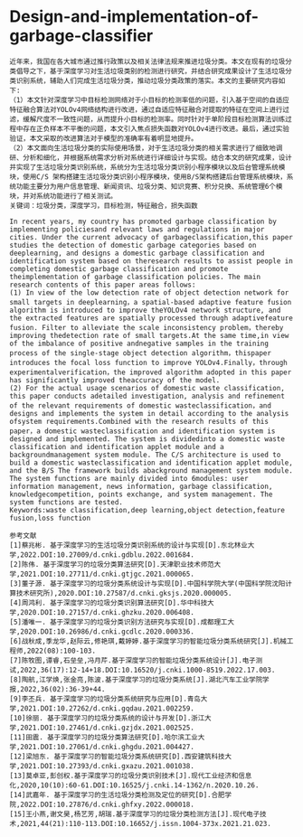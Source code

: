 # Design-and-implementation-of-garbage-classifier
    近年来，我国在各大城市通过推行政策以及相关法律法规来推进垃圾分类。本文在现有的垃圾分类倡导之下，基于深度学习对生活垃圾类别的检测进行研究，并结合研究成果设计了生活垃圾分类识别系统，辅助人们完成生活垃圾分类，推动垃圾分类政策的落实。本文的主要研究内容如下:
    （1）本文针对深度学习中目标检测网络对于小目标的检测率低的问题，引入基于空间的自适应特征融合算法对YOLOv4网络结构进行改进，通过自适应特征融合对提取的特征在空间上进行过滤，缓解尺度不一致性问题，从而提升小目标的检测率。同时针对于单阶段目标检测算法训练过程中存在正负样本不平衡的问题，本文引入焦点损失函数对YOLOv4进行改进。最后，通过实验验证，本文采取的改进算法对于模型的准确率有着明显地提升。
    （2）本文面向生活垃圾分类的实际使用场景，对于生活垃圾分类的相关需求进行了细致地调研、分析和细化，并根据系统需求分析对系统进行详细设计与实现。结合本文的研究成果，设计并实现了生活垃圾分类识别系统，系统分为生活垃圾分类识别小程序模块以及后台管理系统模块，使用C/S 架构搭建生活垃圾分类识别小程序模块，使用B/S架构搭建后台管理系统模块，系统功能主要分为用户信息管理、新闻资讯、垃圾分类、知识竞赛、积分兑换、系统管理6个模块，并对系统功能进行了相关测试。
    关键词：垃圾分类，深度学习，目标检测，特征融合，损失函数

    In recent years, my country has promoted garbage classification by implementing policiesand relevant laws and regulations in major cities. Under the current advocacy of garbageclassification,this paper studies the detection of domestic garbage categories based on deeplearning, and designs a domestic garbage classification and identification system based on theresearch results to assist people in completing domestic garbage classification and promote theimplementation of garbage classification policies. The main research contents of this paper areas follows:
    (1) In view of the low detection rate of object detection network for small targets in deeplearning，a spatial-based adaptive feature fusion algorithm is introduced to improve theYOLOv4 network structure, and the extracted features are spatially processed through adaptivefeature fusion. Filter to alleviate the scale inconsistency problem，thereby improving thedetection rate of small targets.At the same time,in view of the imbalance of positive andnegative samples in the training process of the single-stage object detection algorithm，thispaper introduces the focal loss function to improve YOLOv4.Finally，through experimentalverification，the improved algorithm adopted in this paper has significantly improved theaccuracy of the model.
    (2) For the actual usage scenarios of domestic waste classification, this paper conducts adetailed investigation, analysis and refinement of the relevant requirements of domestic wasteclassification，and designs and implements the system in detail according to the analysis ofsystem requirements.Combined with the research results of this paper，a domestic wasteclassification and identification system is designed and implemented. The system is dividedinto a domestic waste classification and identification applet module and a backgroundmanagement system module. The C/S architecture is used to build a domestic wasteclassification and identification applet module, and the B/S The framework builds abackground management system module. The system functions are mainly divided into 6modules: user information management, news information, garbage classification, knowledgecompetition, points exchange, and system management. The system functions are tested.
    Keywords:waste classification,deep learning,object detection,feature fusion,loss function

    参考文献
    [1]蔡兆彬. 基于深度学习的生活垃圾分类识别系统的设计与实现[D].东北林业大学,2022.DOI:10.27009/d.cnki.gdblu.2022.001684.
    [2]陈伟. 基于深度学习的垃圾分类算法研究[D].天津职业技术师范大学,2021.DOI:10.27711/d.cnki.gtjgc.2021.000065.
    [3]董子源. 基于深度学习的垃圾分类系统设计与实现[D].中国科学院大学(中国科学院沈阳计算技术研究所),2020.DOI:10.27587/d.cnki.gksjs.2020.000005.
    [4]周鸿利. 基于深度学习的垃圾分类识别算法研究[D].华中科技大学,2020.DOI:10.27157/d.cnki.ghzku.2020.006408.
    [5]潘唯一. 基于深度学习的垃圾分类识别方法研究与实现[D].成都理工大学,2020.DOI:10.26986/d.cnki.gcdlc.2020.000336.
    [6]战秋成,季龙华,赵际云,修艳琪,戴婷婷.基于深度学习的智能垃圾分类系统研究[J].机械工程师,2022(08):100-103.
    [7]陈牧图,谭睿,石垒垒,冯月芹.基于深度学习的智能垃圾分类系统设计[J].电子测试,2022,36(17):12-14+18.DOI:10.16520/j.cnki.1000-8519.2022.17.003.
    [8]陶航,江学焕,张金亮,陈波.基于深度学习的垃圾分类系统[J].湖北汽车工业学院学报,2022,36(02):36-39+44.
    [9]李丕兵. 基于深度学习的垃圾分类系统研究与应用[D].青岛大学,2021.DOI:10.27262/d.cnki.gqdau.2021.002259.
    [10]徐丽. 基于深度学习的垃圾分类系统的设计与开发[D].浙江大学,2021.DOI:10.27461/d.cnki.gzjdx.2021.002525.
    [11]田震. 基于深度学习的垃圾分类算法研究[D].哈尔滨工业大学,2021.DOI:10.27061/d.cnki.ghgdu.2021.004427.
    [12]梁旭东. 基于深度学习的智能垃圾分类系统研究[D].西安建筑科技大学,2021.DOI:10.27393/d.cnki.gxazu.2021.001038.
    [13]莫卓亚,彭创权.基于深度学习的垃圾分类识别技术[J].现代工业经济和信息化,2020,10(10):60-61.DOI:10.16525/j.cnki.14-1362/n.2020.10.26.
    [14]武嘉年. 基于深度学习的生活垃圾分类检测及定位的研究[D].合肥学院,2022.DOI:10.27876/d.cnki.ghfxy.2022.000018.
    [15]王小燕,谢文昊,杨艺芳,胡瑞.基于深度学习的垃圾分类检测方法[J].现代电子技术,2021,44(21):110-113.DOI:10.16652/j.issn.1004-373x.2021.21.023.
